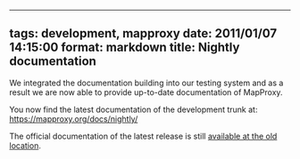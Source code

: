 
---
tags: development, mapproxy
date: 2011/01/07 14:15:00
format: markdown
title: Nightly documentation
---

We integrated the documentation building into our testing system and as a result we are now able to provide up-to-date documentation of MapProxy.

You now find the latest documentation of the development trunk at: <https://mapproxy.org/docs/nightly/>

The official documentation of the latest release is still [available at the old location](https://mapproxy.org/docs/latest/).

